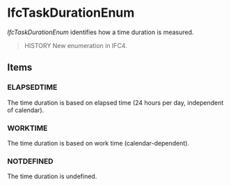 # IfcTaskDurationEnum

_IfcTaskDurationEnum_ identifies how a time duration is measured.

> HISTORY  New enumeration in IFC4.

## Items

### ELAPSEDTIME
The time duration is based on elapsed time (24 hours per day, independent of calendar).

### WORKTIME
The time duration is based on work time (calendar-dependent).

### NOTDEFINED
The time duration is undefined.
